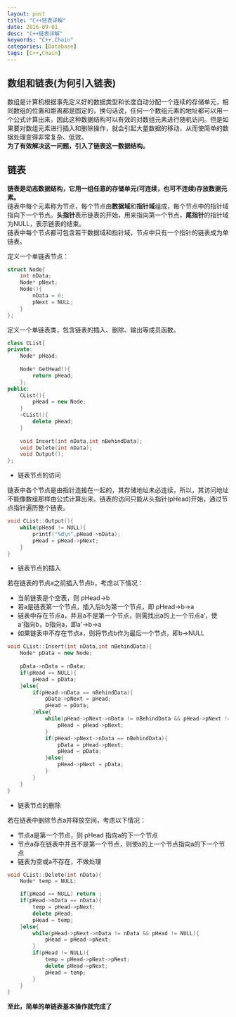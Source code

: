 ```yaml
---
layout: post
title: "C++链表详解"
date: 2016-09-01
desc: "C++链表详解"
keywords: "C++,Chain"
categories: [Database]
tags: [C++,Chain]
---
```


## 数组和链表(为何引入链表)
数组是计算机根据事先定义好的数据类型和长度自动分配一个连续的存储单元，相同数组的位置和距离都是固定的，换句话说，任何一个数组元素的地址都可以用一个公式计算出来，因此这种数据结构可以有效的对数组元素进行随机访问。但是如果要对数组元素进行插入和删除操作，就会引起大量数据的移动，从而使简单的数据处理变得非常复杂、低效。  
**为了有效解决这一问题，引入了链表这一数据结构。**  

## 链表
**链表是动态数据结构，它用一组任意的存储单元(可连续，也可不连续)存放数据元素。**  
链表中每个元素称为节点，每个节点由**数据域**和**指针域**组成，每个节点中的指针域指向下一个节点。**头指针**表示链表的开始，用来指向第一个节点，**尾指针**的指针域为NULL，表示链表的结束。  
链表中每个节点都可包含若干数据域和指针域，节点中只有一个指针的链表成为单链表。  

定义一个单链表节点：  

``` c++
struct Node{
	int nData;
    Node* pNext;
    Node(){
    	nData = 0;
        pNext = NULL;
    }
};
```

定义一个单链表类，包含链表的插入、删除、输出等成员函数。  

``` c++
class CList{
private:
	Node* pHead;
    
    Node* GetHead(){
    	return pHead;
    };
public:
	CList(){
    	pHead = new Node;
    }
    ~CList(){
    	delete pHead;
    }
    
    void Insert(int nData,int nBehindData);
    void Delete(int nData);
    void Output();
};
```

* 链表节点的访问

链表中各个节点是由指针连接在一起的，其存储地址未必连续，所以，其访问地址不能像数组那样由公式计算出来。链表的访问只能从头指针(pHead)开始，通过节点指针遍历整个链表。  

``` c++
void CList::Output(){
	while(pHead != NULL){
    	printf("%d\n",pHead->nData);
        pHead = pHead->pNext;
    }
}
```

* 链表节点的插入

若在链表的节点a之前插入节点b，考虑以下情况：  
* 当前链表是个空表，则 pHead->b
* 若a是链表第一个节点，插入后b为第一个节点，即 pHead->b->a
* 链表中存在节点a，并且a不是第一个节点，则需找出a的上一个节点a‘，使a'指向b，b指向a，即a'->b->a
* 如果链表中不存在节点a，则将节点b作为最后一个节点，即b->NULL

``` c++
void CList::Insert(int nData,int nBehindData){
	Node* pData = new Node;
    
    pData->nData = nData;
    if(pHead == NULL){
    	pHead = pData;
    }else{
    	if(pHead->nData == nBehindData){
        	pData->pNext = pHead;
            pHead = pData;
        }else{
        	while(pHead->pNext->nData != nBehindData && pHead->pNext != NULL){
                pHead = pHead->pNext;
            }
            if(pHead->pNext->nData == nBehindData){
            	pData = pHead->pNext;
                pHead = pData;
            }else{
            	pHead->pNext = pData;
            }
        }
    }
}
```

* 链表节点的删除

若在链表中删除节点a并释放空间，考虑以下情况：  
* 节点a是第一个节点，则 pHead 指向a的下一个节点
* 节点a存在链表中并且不是第一个节点，则使a的上一个节点指向a的下一个节点
* 链表为空或a不存在，不做处理

``` c++
void CList::Delete(int nData){
	Node* temp = NULL;

	if(pHead == NULL) return ;
    if(pHead->nData == nData){
    	temp = pHead->pNext;
    	delete pHead;
        pHead = temp;
    }else{
    	while(pHead->pNext->nData != nData && pHead != NULL){
        	pHead = pHead->pNext;
        }
        if(pHead != NULL){
        	temp = pHead->pNext->pNext;
            delete pHead->pNext;
            pHead = temp;
        }
    }
}
```

**至此，简单的单链表基本操作就完成了**  
